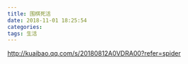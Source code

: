 ```yaml
---
title: 围棋死活 
date: 2018-11-01 18:25:54
categories:
tags: 生活
---
```


http://kuaibao.qq.com/s/20180812A0VDRA00?refer=spider
